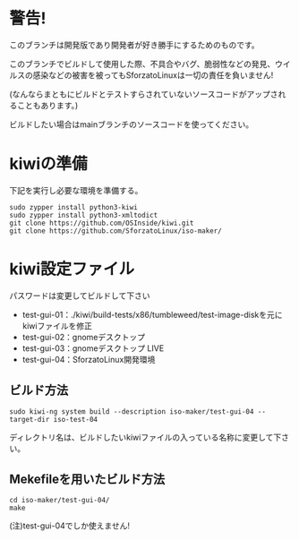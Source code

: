 # 警告!
このブランチは開発版であり開発者が好き勝手にするためのものです。

このブランチでビルドして使用した際、不具合やバグ、脆弱性などの発見、ウイルスの感染などの被害を被ってもSforzatoLinuxは一切の責任を負いません!

(なんならまともにビルドとテストすらされていないソースコードがアップされることもあります。)

ビルドしたい場合はmainブランチのソースコードを使ってください。

# kiwiの準備
下記を実行し必要な環境を準備する。
```
sudo zypper install python3-kiwi
sudo zypper install python3-xmltodict
git clone https://github.com/OSInside/kiwi.git
git clone https://github.com/SforzatoLinux/iso-maker/
```

# kiwi設定ファイル

パスワードは変更してビルドして下さい

- test-gui-01：./kiwi/build-tests/x86/tumbleweed/test-image-diskを元にkiwiファイルを修正
- test-gui-02：gnomeデスクトップ
- test-gui-03：gnomeデスクトップ LIVE
- test-gui-04：SforzatoLinux開発環境

## ビルド方法
```
sudo kiwi-ng system build --description iso-maker/test-gui-04 --target-dir iso-test-04
```
ディレクトリ名は、ビルドしたいkiwiファイルの入っている名称に変更して下さい。

## Mekefileを用いたビルド方法
```
cd iso-maker/test-gui-04/
make
```
(注)test-gui-04でしか使えません!
